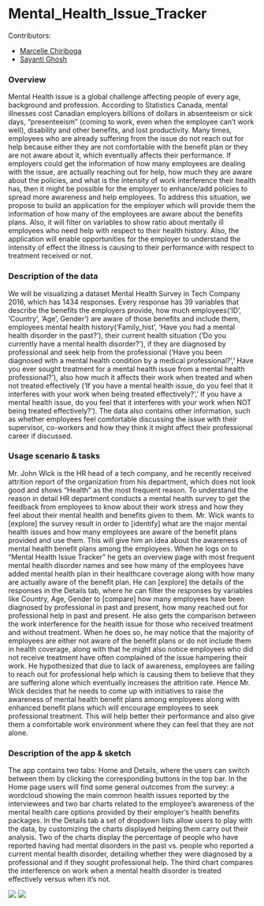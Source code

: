 # Mental_Health_Issue_Tracker

Contributors:
- [Marcelle Chiriboga](https://github.com/mchiriboga)
- [Sayanti Ghosh](https://github.com/Sayanti86)


### Overview

Mental Health issue is a global challenge affecting people of every age, background and profession. According to Statistics Canada, mental illnesses cost Canadian employers billions of dollars in absenteeism or sick days, “presenteeism” (coming to work, even when the employee can’t work well), disability and other benefits, and lost productivity. Many times, employees who are already suffering from the issue do not reach out for help because either they are not comfortable with the benefit plan or they are not aware about it, which eventually affects their performance. If employers could get the information of how many employees are dealing with the issue, are actually reaching out for help, how much they are aware about the policies, and what is the intensity of work interference their health has, then it might be possible for the employer to enhance/add policies to spread more awareness and help employees. To address this situation, we propose to build an application for the employer which will provide them the information of how many of the employees are aware about the benefits plans. Also, it will filter on variables to show ratio about mentally ill employees who need help with respect to their health history. Also, the application will enable opportunities for the employer to understand the intensity of effect the illness is causing to their performance with respect to treatment received or not.


### Description of the data

We will be visualizing a dataset Mental Health Survey in Tech Company 2016, which has 1434 responses. Every response has 39 variables that describe the benefits the employers provide, how much employees(‘ID’, ‘Country’, ‘Age’, Gender’) are aware of those benefits and include them, employees mental health history(‘Family_hist’, ‘Have you had a mental health disorder in the past?’), their current health situation (‘Do you currently have a mental health disorder?’), if they are diagnosed by professional and seek help from the professional (‘Have you been diagnosed with a mental health condition by a medical professional?’,’ Have you ever sought treatment for a mental health issue from a mental health professional?’), also how much it affects their work when treated and when not treated effectively (‘If you have a mental health issue, do you feel that it interferes with your work when being treated effectively?’,’ If you have a mental health issue, do you feel that it interferes with your work when NOT being treated effectively?‘). The data also contains other information, such as whether employees feel comfortable discussing the issue with their supervisor, co-workers and how they think it might affect their professional career if discussed.


### Usage scenario & tasks

Mr. John Wick is the HR head of a tech company, and he recently received attrition report of the organization from his department, which does not look good and shows “Health” as the most frequent reason. To understand the reason in detail HR department conducts a mental health survey to get the feedback from employees to know about their work stress and how they feel about their mental health and benefits given to them. Mr. Wick wants to [explore] the survey result in order to [identify] what are the major mental health issues and how many employees are aware of the benefit plans provided and use them. This will give him an idea about the awareness of mental health benefit plans among the employees. When he logs on to “Mental Health Issue Tracker” he gets an overview page with most frequent mental health disorder names and see how many of the employees have added mental health plan in their healthcare coverage along with how many are actually aware of the benefit plan. He can [explore] the details of the responses in the Details tab, where he can filter the responses by variables like Country, Age, Gender to [compare] how many employees have been diagnosed by professional in past and present, how many reached out for professional help in past and present. He also gets the comparison between the work interference for the health issue for those who received treatment and without treatment. When he does so, he may notice that the majority of employees are either not aware of the benefit plans or do not include them in health coverage, along with that he might also notice employees who did not receive treatment have often complained of the issue hampering their work. He hypothesized that due to lack of awareness, employees are failing to reach out for professional help which is causing them to believe that they are suffering alone which eventually increases the attrition rate. Hence Mr. Wick decides that he needs to come up with initiatives to raise the awareness of mental health benefit plans among employees along with enhanced benefit plans which will encourage employees to seek professional treatment. This will help better their performance and also give them a comfortable work environment where they can feel that they are not alone.


### Description of the app & sketch

The app contains two tabs: Home and Details, where the users can switch between them by clicking the corresponding buttons in the top bar. In the Home page users will find some general outcomes from the survey: a wordcloud showing the main common health issues reported by the interviewees and two bar charts related to the employee’s awareness of the mental health care options provided by their employer’s health benefits packages. In the Details tab a set of dropdown lists allow users to play with the data, by customizing the charts displayed helping them carry out their analysis. Two of the charts display the percentage of people who have reported having had mental disorders in the past vs. people who reported a current mental health disorder, detailing whether they were diagnosed by a professional and if they sought professional help. The third chart compares the interference on work when a mental health disorder is treated effectively versus when it’s not.

![](img/home.png)
![](img/details.png)
